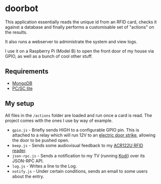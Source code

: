 # doorbot
This application essentially reads the unique id from an RFID card, checks it against a database and finally performs a customisable set of "actions" on the results.

It also runs a webserver to administrate the system and view logs.

I use it on a Raspberry Pi (Model B) to open the front door of my house via GPIO, as well as a bunch of cool other stuff.

## Requirements
* [MongoDB](http://mongodb.org)
* [PC/SC lite](http://pcsclite.alioth.debian.org/pcsclite.html)

## My setup
All files in the `/actions` folder are loaded and run once a card is read. The project comes with the ones I use by way of example.

* `gpio.js` - Briefly sends HIGH to a configurable GPIO pin. This is attached to a relay which will run 12V to an [electric door strike](http://en.wikipedia.org/wiki/Electric_strike), allowing the door to be pushed open.
* `beep.js` - Sends some audiovisual feedback to my [ACR122U RFID reader](http://www.acs.com.hk/en/products/3/acr122u-usb-nfc-reader/).
* `json-rpc.js` - Sends a notification to my TV (running [Kodi](http://kodi.tv)) over its JSON-RPC API.
* `log.js` - Writes a line to the Log.
* `notify.js` - Under certain conditions, sends an email to some users about the entry.

